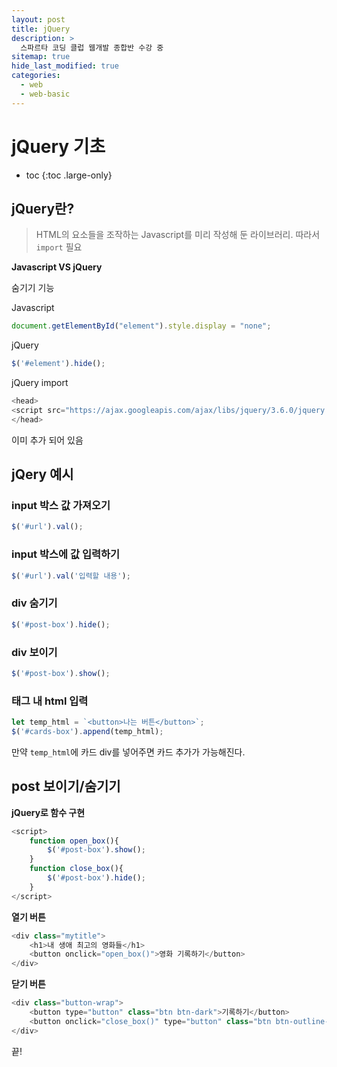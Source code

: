 ```yaml
---
layout: post
title: jQuery
description: >
  스파르타 코딩 클럽 웹개발 종합반 수강 중
sitemap: true
hide_last_modified: true
categories:
  - web
  - web-basic
---
```


# jQuery 기초

* toc
{:toc .large-only}

## jQuery란?

> HTML의 요소들을 조작하는 Javascript를 미리 작성해 둔 라이브러리. 따라서 `import` 필요

__Javascript VS jQuery__

숨기기 기능

Javascript
```js
document.getElementById("element").style.display = "none";
```

jQuery
```js
$('#element').hide();
```

jQuery import
```js
<head>
<script src="https://ajax.googleapis.com/ajax/libs/jquery/3.6.0/jquery.min.js"></script>
</head>
```
이미 추가 되어 있음

## jQery 예시

### input 박스 값 가져오기

```js
$('#url').val();
```
### input 박스에 값 입력하기

```js
$('#url').val('입력할 내용');

```

### div 숨기기

```js
$('#post-box').hide();
```

### div 보이기

```js
$('#post-box').show();
```

### 태그 내 html 입력

```js
let temp_html = `<button>나는 버튼</button>`;
$('#cards-box').append(temp_html);
```

만약 `temp_html`에 카드 div를 넣어주면 카드 추가가 가능해진다.

## post 보이기/숨기기

__jQuery로 함수 구현__

```js
<script>
    function open_box(){
        $('#post-box').show();
    }
    function close_box(){
        $('#post-box').hide();
    }
</script>
```

__열기 버튼__

```js
<div class="mytitle">
    <h1>내 생애 최고의 영화들</h1>
    <button onclick="open_box()">영화 기록하기</button>
</div>
```

__닫기 버튼__

```js
<div class="button-wrap">
    <button type="button" class="btn btn-dark">기록하기</button>
    <button onclick="close_box()" type="button" class="btn btn-outline-dark">닫기</button>
</div>
```


끝!